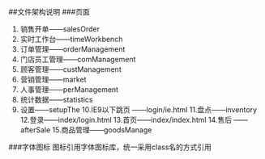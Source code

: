 ##文件架构说明
###页面
1. 销售开单——salesOrder
2. 实时工作台——timeWorkbench
3. 订单管理——orderManagement
4. 门店员工管理——comManagement
5. 顾客管理——custManagement
6. 营销管理——market
7. 人事管理——perManagement
8. 统计数据——statistics
9. 设置——setupThe
10.IE9以下跳页 ——login/ie.html
11.盘点——inventory
12.登录——index/login.html
13.首页——index/index.html
14.售后 ——afterSale
15.商品管理——goodsManage

###字体图标
图标引用字体图标库，统一采用class名的方式引用